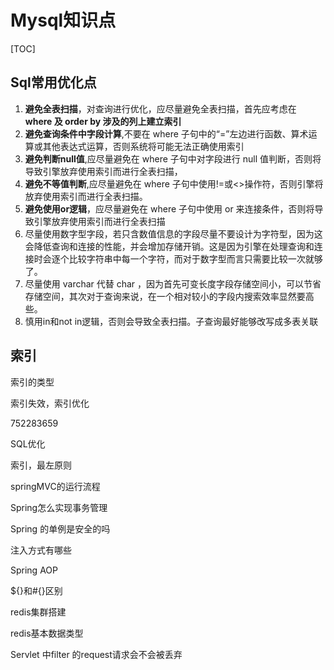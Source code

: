 # Mysql知识点

[TOC]

## Sql常用优化点

1.  **避免全表扫描**，对查询进行优化，应尽量避免全表扫描，首先应考虑在 **where 及 order by 涉及的列上建立索引**
2. **避免查询条件中字段计算**,不要在 where 子句中的“=”左边进行函数、算术运算或其他表达式运算，否则系统将可能无法正确使用索引
3. **避免判断null值**,应尽量避免在 where 子句中对字段进行 null 值判断，否则将导致引擎放弃使用索引而进行全表扫描，
4. **避免不等值判断**,应尽量避免在 where 子句中使用!=或<>操作符，否则引擎将放弃使用索引而进行全表扫描。
5. **避免使用or逻辑**，应尽量避免在 where 子句中使用 or 来连接条件，否则将导致引擎放弃使用索引而进行全表扫描
6. 尽量使用数字型字段，若只含数值信息的字段尽量不要设计为字符型，因为这会降低查询和连接的性能，并会增加存储开销。这是因为引擎在处理查询和连接时会逐个比较字符串中每一个字符，而对于数字型而言只需要比较一次就够了。
7. 尽量使用 varchar 代替 char ，因为首先可变长度字段存储空间小，可以节省存储空间，其次对于查询来说，在一个相对较小的字段内搜索效率显然要高些。
8. 慎用in和not in逻辑，否则会导致全表扫描。子查询最好能够改写成多表关联

## 索引

索引的类型

索引失效，索引优化

752283659







SQL优化

索引，最左原则

springMVC的运行流程

Spring怎么实现事务管理

Spring 的单例是安全的吗

注入方式有哪些

Spring AOP

${}和#{}区别

redis集群搭建

redis基本数据类型

Servlet 中filter 的request请求会不会被丢弃